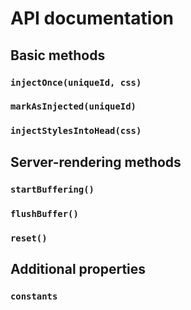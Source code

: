 # API documentation

## Basic methods

### `injectOnce(uniqueId, css)`

### `markAsInjected(uniqueId)`

### `injectStylesIntoHead(css)`

## Server-rendering methods

### `startBuffering()`

### `flushBuffer()`

### `reset()`

## Additional properties

### `constants`
